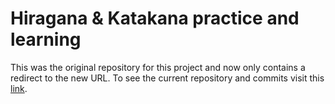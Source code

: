 # Hiragana & Katakana practice and learning

This was the original repository for this project and now only contains a redirect to the new URL.
To see the current repository and commits visit this [link](https://github.com/owaruuu/kanapractice).
 
